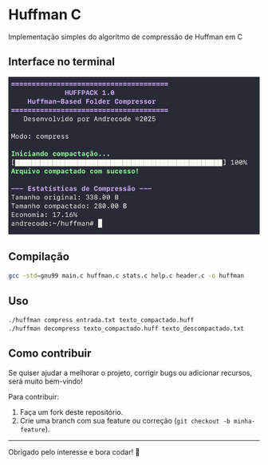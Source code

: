 # Huffman C

Implementação simples do algoritmo de compressão de Huffman em C

## Interface no terminal

![Interface do programa](terminal-interface.jpeg)

## Compilação

```bash
gcc -std=gnu99 main.c huffman.c stats.c help.c header.c -o huffman
```

## Uso

```bash
./huffman compress entrada.txt texto_compactado.huff
./huffman decompress texto_compactado.huff texto_descompactado.txt
```
## Como contribuir

Se quiser ajudar a melhorar o projeto, corrigir bugs ou adicionar recursos, será muito bem-vindo!  

Para contribuir:

1. Faça um fork deste repositório.
2. Crie uma branch com sua feature ou correção (`git checkout -b minha-feature`).

---

Obrigado pelo interesse e bora codar! 🚀
